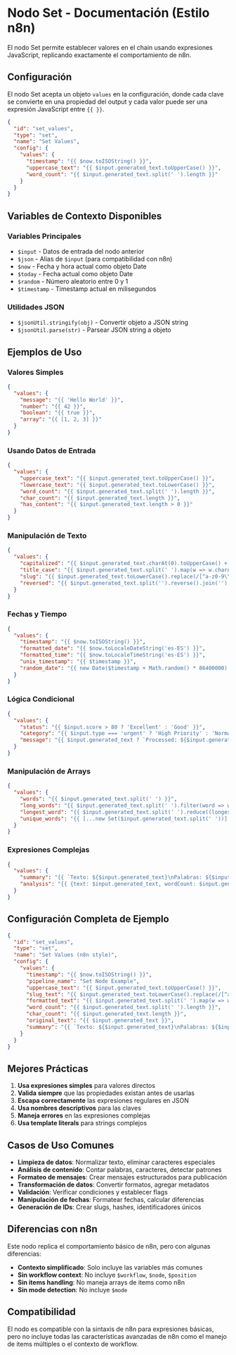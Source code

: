# Nodo Set - Documentación (Estilo n8n)

El nodo Set permite establecer valores en el chain usando expresiones JavaScript, replicando exactamente el comportamiento de n8n.

## Configuración

El nodo Set acepta un objeto `values` en la configuración, donde cada clave se convierte en una propiedad del output y cada valor puede ser una expresión JavaScript entre `{{ }}`.

```json
{
  "id": "set_values",
  "type": "set",
  "name": "Set Values",
  "config": {
    "values": {
      "timestamp": "{{ $now.toISOString() }}",
      "uppercase_text": "{{ $input.generated_text.toUpperCase() }}",
      "word_count": "{{ $input.generated_text.split(' ').length }}"
    }
  }
}
```

## Variables de Contexto Disponibles

### Variables Principales
- `$input` - Datos de entrada del nodo anterior
- `$json` - Alias de `$input` (para compatibilidad con n8n)
- `$now` - Fecha y hora actual como objeto Date
- `$today` - Fecha actual como objeto Date
- `$random` - Número aleatorio entre 0 y 1
- `$timestamp` - Timestamp actual en milisegundos

### Utilidades JSON
- `$jsonUtil.stringify(obj)` - Convertir objeto a JSON string
- `$jsonUtil.parse(str)` - Parsear JSON string a objeto

## Ejemplos de Uso

### Valores Simples
```json
{
  "values": {
    "message": "{{ 'Hello World' }}",
    "number": "{{ 42 }}",
    "boolean": "{{ true }}",
    "array": "{{ [1, 2, 3] }}"
  }
}
```

### Usando Datos de Entrada
```json
{
  "values": {
    "uppercase_text": "{{ $input.generated_text.toUpperCase() }}",
    "lowercase_text": "{{ $input.generated_text.toLowerCase() }}",
    "word_count": "{{ $input.generated_text.split(' ').length }}",
    "char_count": "{{ $input.generated_text.length }}",
    "has_content": "{{ $input.generated_text.length > 0 }}"
  }
}
```

### Manipulación de Texto
```json
{
  "values": {
    "capitalized": "{{ $input.generated_text.charAt(0).toUpperCase() + $input.generated_text.slice(1) }}",
    "title_case": "{{ $input.generated_text.split(' ').map(w => w.charAt(0).toUpperCase() + w.slice(1).toLowerCase()).join(' ') }}",
    "slug": "{{ $input.generated_text.toLowerCase().replace(/[^a-z0-9\\s-]/g, '').replace(/\\s+/g, '-').replace(/-+/g, '-').trim() }}",
    "reversed": "{{ $input.generated_text.split('').reverse().join('') }}"
  }
}
```

### Fechas y Tiempo
```json
{
  "values": {
    "timestamp": "{{ $now.toISOString() }}",
    "formatted_date": "{{ $now.toLocaleDateString('es-ES') }}",
    "formatted_time": "{{ $now.toLocaleTimeString('es-ES') }}",
    "unix_timestamp": "{{ $timestamp }}",
    "random_date": "{{ new Date($timestamp + Math.random() * 86400000) }}"
  }
}
```

### Lógica Condicional
```json
{
  "values": {
    "status": "{{ $input.score > 80 ? 'Excellent' : 'Good' }}",
    "category": "{{ $input.type === 'urgent' ? 'High Priority' : 'Normal' }}",
    "message": "{{ $input.generated_text ? `Processed: ${$input.generated_text}` : 'No text to process' }}"
  }
}
```

### Manipulación de Arrays
```json
{
  "values": {
    "words": "{{ $input.generated_text.split(' ') }}",
    "long_words": "{{ $input.generated_text.split(' ').filter(word => word.length > 5) }}",
    "longest_word": "{{ $input.generated_text.split(' ').reduce((longest, current) => current.length > longest.length ? current : longest, '') }}",
    "unique_words": "{{ [...new Set($input.generated_text.split(' '))] }}"
  }
}
```

### Expresiones Complejas
```json
{
  "values": {
    "summary": "{{ `Texto: ${$input.generated_text}\nPalabras: ${$input.generated_text.split(' ').length}\nCaracteres: ${$input.generated_text.length}\nTimestamp: ${$now.toISOString()}` }}",
    "analysis": "{{ {text: $input.generated_text, wordCount: $input.generated_text.split(' ').length, charCount: $input.generated_text.length, timestamp: $now.toISOString()} }}"
  }
}
```

## Configuración Completa de Ejemplo

```json
{
  "id": "set_values",
  "type": "set",
  "name": "Set Values (n8n style)",
  "config": {
    "values": {
      "timestamp": "{{ $now.toISOString() }}",
      "pipeline_name": "Set Node Example",
      "uppercase_text": "{{ $input.generated_text.toUpperCase() }}",
      "slug_text": "{{ $input.generated_text.toLowerCase().replace(/[^a-z0-9\\s-]/g, '').replace(/\\s+/g, '-').replace(/-+/g, '-').trim() }}",
      "formatted_text": "{{ $input.generated_text.split(' ').map(w => w.charAt(0).toUpperCase() + w.slice(1).toLowerCase()).join(' ') }}",
      "word_count": "{{ $input.generated_text.split(' ').length }}",
      "char_count": "{{ $input.generated_text.length }}",
      "original_text": "{{ $input.generated_text }}",
      "summary": "{{ `Texto: ${$input.generated_text}\nPalabras: ${$input.generated_text.split(' ').length}\nCaracteres: ${$input.generated_text.length}\nSlug: ${$input.generated_text.toLowerCase().replace(/[^a-z0-9\\s-]/g, '').replace(/\\s+/g, '-').replace(/-+/g, '-').trim()}` }}"
    }
  }
}
```

## Mejores Prácticas

1. **Usa expresiones simples** para valores directos
2. **Valida siempre** que las propiedades existan antes de usarlas
3. **Escapa correctamente** las expresiones regulares en JSON
4. **Usa nombres descriptivos** para las claves
5. **Maneja errores** en las expresiones complejas
6. **Usa template literals** para strings complejos

## Casos de Uso Comunes

- **Limpieza de datos**: Normalizar texto, eliminar caracteres especiales
- **Análisis de contenido**: Contar palabras, caracteres, detectar patrones
- **Formateo de mensajes**: Crear mensajes estructurados para publicación
- **Transformación de datos**: Convertir formatos, agregar metadatos
- **Validación**: Verificar condiciones y establecer flags
- **Manipulación de fechas**: Formatear fechas, calcular diferencias
- **Generación de IDs**: Crear slugs, hashes, identificadores únicos

## Diferencias con n8n

Este nodo replica el comportamiento básico de n8n, pero con algunas diferencias:

- **Contexto simplificado**: Solo incluye las variables más comunes
- **Sin workflow context**: No incluye `$workflow`, `$node`, `$position`
- **Sin items handling**: No maneja arrays de items como n8n
- **Sin mode detection**: No incluye `$mode`

## Compatibilidad

El nodo es compatible con la sintaxis de n8n para expresiones básicas, pero no incluye todas las características avanzadas de n8n como el manejo de items múltiples o el contexto de workflow. 